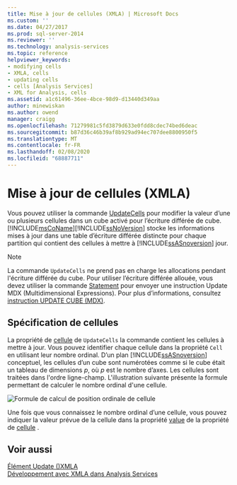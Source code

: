 ```yaml
---
title: Mise à jour de cellules (XMLA) | Microsoft Docs
ms.custom: ''
ms.date: 04/27/2017
ms.prod: sql-server-2014
ms.reviewer: ''
ms.technology: analysis-services
ms.topic: reference
helpviewer_keywords:
- modifying cells
- XMLA, cells
- updating cells
- cells [Analysis Services]
- XML for Analysis, cells
ms.assetid: a1c61496-36ee-4bce-98d9-d13440d349aa
author: minewiskan
ms.author: owend
manager: craigg
ms.openlocfilehash: 71279981c5fd3879d633e0fdd8cdec74bed6deac
ms.sourcegitcommit: b87d36c46b39af8b929ad94ec707dee8800950f5
ms.translationtype: MT
ms.contentlocale: fr-FR
ms.lasthandoff: 02/08/2020
ms.locfileid: "68887711"
---
```

# <a name="updating-cells-xmla"></a>Mise à jour de cellules (XMLA)
  Vous pouvez utiliser la commande [UpdateCells](https://docs.microsoft.com/bi-reference/xmla/xml-elements-commands/updatecells-element-xmla) pour modifier la valeur d’une ou plusieurs cellules dans un cube activé pour l’écriture différée de cube. [!INCLUDE[msCoName](../../includes/msconame-md.md)][!INCLUDE[ssNoVersion](../../includes/ssnoversion-md.md)] stocke les informations mises à jour dans une table d’écriture différée distincte pour chaque partition qui contient des cellules à mettre à [!INCLUDE[ssASnoversion](../../includes/ssasnoversion-md.md)] jour.  
  
> [!NOTE]  
>  La commande `UpdateCells` ne prend pas en charge les allocations pendant l'écriture différée du cube. Pour utiliser l’écriture différée allouée, vous devez utiliser la commande [Statement](https://docs.microsoft.com/bi-reference/xmla/xml-elements-commands/statement-element-xmla) pour envoyer une instruction Update MDX (Multidimensional Expressions). Pour plus d’informations, consultez [instruction UPDATE CUBE &#40;MDX&#41;](/sql/mdx/mdx-data-manipulation-update-cube).  
  
## <a name="specifying-cells"></a>Spécification de cellules  
 La propriété de [cellule](https://docs.microsoft.com/bi-reference/xmla/xml-elements-properties/cell-element-xmla) de `UpdateCells` la commande contient les cellules à mettre à jour. Vous pouvez identifier chaque cellule dans la propriété `Cell` en utilisant leur nombre ordinal. D’un plan [!INCLUDE[ssASnoversion](../../includes/ssasnoversion-md.md)] conceptuel, les cellules d’un cube sont numérotées comme si le cube était un tableau de dimensions *p*, où *p* est le nombre d’axes. Les cellules sont traitées dans l'ordre ligne-champ. L'illustration suivante présente la formule permettant de calculer le nombre ordinal d'une cellule.  
  
 ![Formule de calcul de position ordinale de cellule](https://docs.microsoft.com/analysis-services/analysis-services/dev-guide/media/cellordinalformula.gif "Formule de calcul de position ordinale de cellule")  
  
 Une fois que vous connaissez le nombre ordinal d’une cellule, vous pouvez indiquer la valeur prévue de la cellule dans la propriété [value](https://docs.microsoft.com/bi-reference/xmla/xml-elements-properties/value-element-xmla) de la propriété de [cellule](https://docs.microsoft.com/bi-reference/xmla/xml-elements-properties/cell-element-xmla) .  
  
## <a name="see-also"></a>Voir aussi  
 [Élément Update &#40;&#41;XMLA](https://docs.microsoft.com/bi-reference/xmla/xml-elements-commands/update-element-xmla)   
 [Développement avec XMLA dans Analysis Services](../multidimensional-models-scripting-language-assl-xmla/developing-with-xmla-in-analysis-services.md)  
  
  
